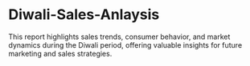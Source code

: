 # Diwali-Sales-Anlaysis
This report highlights sales trends, consumer behavior, and market dynamics during the Diwali period, offering valuable insights for future marketing and sales strategies.

